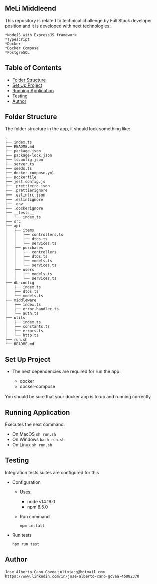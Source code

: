 ## MeLi Middleend

This repository is related to technical challenge by Full Stack developer position and it is developed with next technologies:

    *NodeJS with ExpressJS framework
    *Typescript
    *Docker
    *Docker Compose
    *PostgreSQL

## Table of Contents

- [Folder Structure](#folder-structure)
- [Set Up Project](#set-up-project)
- [Running Application](#running-application)
- [Testing](#testing)
- [Author](#author)

## Folder Structure

The folder structure in the app, it should look something like:

```
.
├── index.ts
├── README.md
├── package.json
├── package-lock.json
├── tsconfig.json
├── server.ts
├── seeds.ts
├── docker-compose.yml
├── Dockerfile
├── jest.config.js
├── .prettierrc.json
├── .prettierignore
├── .eslintrc.json
├── .eslintignore
├── .env
├── .dockerignore
├── __tests__
│   └── index.ts
├── src
├── api
│   ├── items
│   │   ├── controllers.ts
│   │   ├── dtos.ts
│   │   └── services.ts
│   ├── purchases
│   │   ├── controllers
│   │   ├── dtos.ts
│   │   ├── models.ts
│   │   └── services.ts
│   ├── users
│   │   ├── models.ts
│   │   └── services.ts
├── db-config
│   ├── index.ts
│   ├── dtos.ts
│   └── models.ts
├── middleware
│   ├── index.ts
│   ├── error-handler.ts
│   └── auth.ts
├── utils
│   ├── index.ts
│   ├── constants.ts
│   ├── errors.ts
│   └── http.ts
├── run.sh
└── README.md
```

## Set Up Project

* The next dependencies are required for run the app:

    * docker
    * docker-compose

You should be sure that your docker app is to up and running correctly
  
## Running Application

  Executes the next command: 

  * On MacOS `sh run.sh`
  * On Windows `bash run.sh`
  * On Linux `sh run.sh`

## Testing

Integration tests suites are configured for this

  * Configuration

    * Uses: 

        * node v14.19.0
        * npm 8.5.0
        
    * Run command

        `npm install`

  * Run tests

    `npm run test`

## Author

`Jose Alberto Cano Govea`
`juliojacg@hotmail.com`
`https://www.linkedin.com/in/jose-alberto-cano-govea-4b882370`